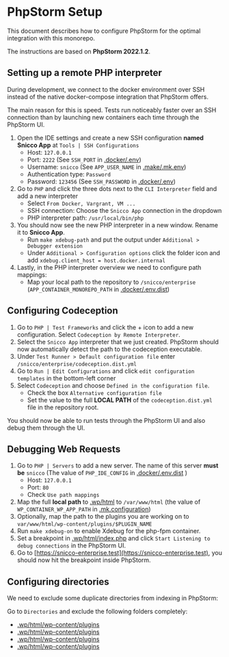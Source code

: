 # PhpStorm Setup

This document describes how to configure PhpStorm for the optimal integration
with this monorepo.

The instructions are based on **PhpStorm 2022.1.2**.

## Setting up a remote PHP interpreter

During development, we connect to the docker environment over SSH instead of 
the native docker-compose integration that PhpStorm offers.

The main reason for this is speed. Tests run noticeably faster over an SSH connection than
by launching new containers each time through the PhpStorm UI.

1. Open the IDE settings and create a new SSH configuration **named Snicco App** at `Tools | SSH Configurations`
   - Host: `127.0.0.1`
   - Port: `2222` (See `SSH_PORT` in [.docker/.env](.docker/.env.dist))
   - Username: `snicco` (See `APP_USER_NAME` in [.make/.mk.env](.make/.mk.env))
   - Authentication type: `Password`
   - Password: `123456` (See `SSH_PASSWORD` in [.docker/.env](.docker/.env.dist))
2. Go to `PHP` and click the three dots next to the `CLI Interpreter` field and add a new interpreter
    - Select `From Docker, Vargrant, VM ...`
    - SSH connection: Choose the `Snicco App` connection in the dropdown
    - PHP interpreter path: `/usr/local/bin/php`
3. You should now see the new PHP interpreter in a new window. Rename it to **Snicco App**.
    - Run `make xdebug-path` and put the output under `Additional > Debugger extension`
    - Under `Additional > Configuration options` click the folder icon and add `xdebug.client_host = host.docker.internal`
4. Lastly, in the PHP interpreter overview we need to configure path mappings:
    - Map your local path to the repository to `/snicco/enterprise` (`APP_CONTAINER_MONOREPO_PATH` in [.docker/.env.dist](.docker/.env.dist))

## Configuring Codeception

1. Go to `PHP | Test Frameworks` and click the + icon to add a new configuration. Select `Codeception by Remote Interpreter`.
2. Select the `Snicco App` interpreter that we just created. PhpStorm should now automatically detect the path to the codeception executable.
3. Under `Test Runner > Default configuration file` enter `/snicco/enterprise/codeception.dist.yml`
4. Go to `Run | Edit Configurations` and click `edit configuration templates` in the bottom-left corner
5. Select `Codeception` and choose `Defined in the configuration file`.
    - Check the box `Alternative configuration file`
    - Set the value to the full **LOCAL PATH** of the `codeception.dist.yml` file in the repository root.

You should now be able to run tests through the PhpStorm UI and also debug them through the UI.

## Debugging Web Requests

1. Go to `PHP | Servers` to add a new server. The name of this server **must be** `snicco` (The value of `PHP_IDE_CONFIG` in [.docker/.env.dist](.docker/.env.dist) )
    - Host: `127.0.0.1`
    - Port: `80`
    - Check `Use path mappings`
2. Map the full **local path** to [.wp/html](.wp/html) to `/var/www/html` (the value of `WP_CONTAINER_WP_APP_PATH` in [.mk.configuration](.make/.mk.configuration))
3. Optionally, map the path to the plugins you are working on to `var/www/html/wp-content/plugins/$PLUGIN_NAME`
4. Run `make xdebug-on` to enable Xdebug for the php-fpm container.
5. Set a breakpoint in [.wp/html/index.php](.wp/html/index.php) and click `Start Listening to debug connections` in the PhpStorm UI.
6. Go to [https://snicco-enterprise.test](https://snicco-enterprise.test), you should now hit the breakpoint inside PhpStorm.

## Configuring directories

We need to exclude some duplicate directories from indexing in PhpStorm:

Go to `Directories` and exclude the following folders completely:

 - [.wp/html/wp-content/plugins](.wp/html/wp-content/plugins)
 - [.wp/html/wp-content/plugins](.wp/html/wp-content/mu-plugins)
 - [.wp/html/wp-content/plugins](.wp/html/wp-content/bundle)
 - [.wp/html/wp-content/plugins](.wp/html/wp-content/component)
